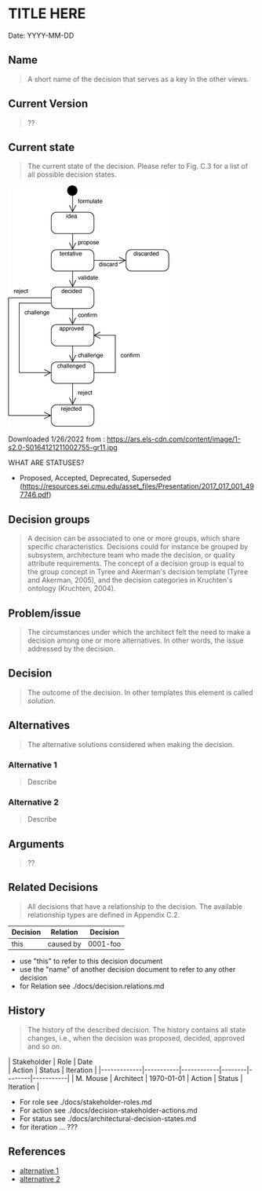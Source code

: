 # TITLE HERE

Date: YYYY-MM-DD

## Name

> A short name of the decision that serves as a key in the other views.

## Current Version

> ?? 

## Current state

> The current state of the decision. Please refer to Fig. C.3 for a list of all possible decision states.

![decision states](./0000-template/decision-states.jpeg)

Downloaded 1/26/2022 from : https://ars.els-cdn.com/content/image/1-s2.0-S0164121211002755-gr11.jpg

WHAT ARE STATUSES?

- Proposed, Accepted, Deprecated, Superseded (https://resources.sei.cmu.edu/asset_files/Presentation/2017_017_001_497746.pdf)

## Decision groups

> A decision can be associated to one or more groups, which share specific characteristics. Decisions could for instance be grouped by subsystem, architecture team who made the decision, or quality attribute requirements. The concept of a decision group is equal to the group concept in Tyree and Akerman's decision template (Tyree and Akerman, 2005), and the decision categories in Kruchten's ontology (Kruchten, 2004).

## Problem/issue

> The circumstances under which the architect felt the need to make a decision among one or more alternatives. In other words, the issue addressed by the decision.

## Decision

> The outcome of the decision. In other templates this element is called _solution_.

## Alternatives

> The alternative solutions considered when making the decision.

### Alternative 1

> Describe

### Alternative 2

> Describe

## Arguments

> ??

## Related Decisions

> All decisions that have a relationship to the decision. The available relationship types are defined in Appendix C.2.

| Decision | Relation  | Decision |
|----------|-----------|----------|
| this     | caused by | 0001-foo |

- use "this" to refer to this decision document
- use the "name" of another decision document to refer to any other decision
- for Relation see ./docs/decision.relations.md


## History

> The history of the described decision. The history contains all state changes, i.e., when the decision was proposed, decided, approved and so on.

| Stakeholder | Role      | Date       
| Action | Status | Iteration |
|-------------|-----------|------------|--------|--------|-----------|
| M. Mouse    | Architect | 1970-01-01 | Action | Status | Iteration |

- For role see ./docs/stakeholder-roles.md
- For action see ./docs/decision-stakeholder-actions.md
- For status see ./docs/architectural-decision-states.md
- for iteration ... ???

## References

- [alternative 1](https://www.example.com/)
- [alternative 2](https://www.example.com/)